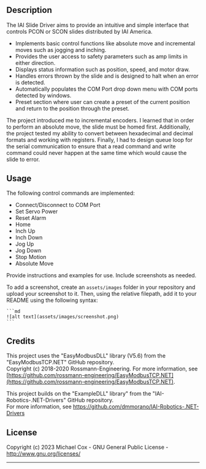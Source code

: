 # <IAI-Slide-Driver>

## Description

The IAI Slide Driver aims to provide an intuitive and simple interface that controls PCON or SCON slides distributed by IAI America.
- Implements basic control functions like absolute move and incremental moves such as jogging and inching.
- Provides the user access to safety parameters such as amp limits in either direction.
- Displays status information such as position, speed, and motor draw.
- Handles errors thrown by the slide and is designed to halt when an error is detected.
- Automatically populates the COM Port drop down menu with COM ports detected by windows.
- Preset section where user can create a preset of the current position and return to the position through the preset.

The project introduced me to incremental encoders. I learned that in order to perform an absolute move, the slide must be homed first.
Additionally, the project tested my ability to convert between hexadecimal and decimal formats and working with registers.
Finally, I had to design queue loop for the serial communication to ensure that a read command and write command could never happen at the same time which would cause the slide to error.

## Usage

The following control commands are implemented:
- Connect/Disconnect to COM Port
- Set Servo Power
- Reset Alarm
- Home
- Inch Up
- Inch Down
- Jog Up
- Jog Down
- Stop Motion
- Absolute Move
    
Provide instructions and examples for use. Include screenshots as needed.

To add a screenshot, create an `assets/images` folder in your repository and upload your screenshot to it. Then, using the relative filepath, add it to your README using the following syntax:

    ```md
    ![alt text](assets/images/screenshot.png)
    ```

## Credits

This project uses the "EasyModbusDLL" library (V5.6) from the "EasyModbusTCP.NET" GitHub repository.\
Copyright (c) 2018-2020 Rossmann-Engineering. For more information, see [https://github.com/rossmann-engineering/EasyModbusTCP.NET](https://github.com/rossmann-engineering/EasyModbusTCP.NET).

This project builds on the "ExampleDLL" library" from the "IAI-Robotics-.NET-Drivers" GitHub repository.   
For more information, see https://github.com/dmmorano/IAI-Robotics-.NET-Drivers


## License

Copyright (c) 2023 Michael Cox - GNU General Public License - http://www.gnu.org/licenses/


---
